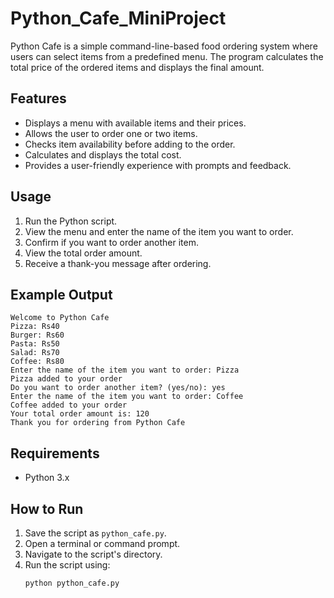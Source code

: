 # Python_Cafe_MiniProject
Python Cafe is a simple command-line-based food ordering system where users can select items from a predefined menu. The program calculates the total price of the ordered items and displays the final amount.

## Features
- Displays a menu with available items and their prices.
- Allows the user to order one or two items.
- Checks item availability before adding to the order.
- Calculates and displays the total cost.
- Provides a user-friendly experience with prompts and feedback.

## Usage
1. Run the Python script.
2. View the menu and enter the name of the item you want to order.
3. Confirm if you want to order another item.
4. View the total order amount.
5. Receive a thank-you message after ordering.

## Example Output
```
Welcome to Python Cafe
Pizza: Rs40
Burger: Rs60
Pasta: Rs50
Salad: Rs70
Coffee: Rs80
Enter the name of the item you want to order: Pizza
Pizza added to your order
Do you want to order another item? (yes/no): yes
Enter the name of the item you want to order: Coffee
Coffee added to your order
Your total order amount is: 120
Thank you for ordering from Python Cafe
```

## Requirements
- Python 3.x

## How to Run
1. Save the script as `python_cafe.py`.
2. Open a terminal or command prompt.
3. Navigate to the script's directory.
4. Run the script using:
   ```
   python python_cafe.py
   ```



